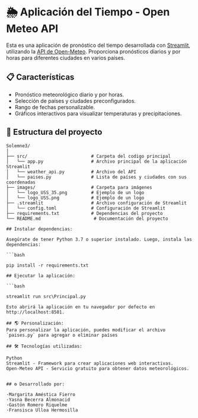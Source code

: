 # 🌦️ Aplicación del Tiempo - Open Meteo API

Esta es una aplicación de pronóstico del tiempo desarrollada con [Streamlit](https://streamlit.io/), utilizando la [API de Open-Meteo](https://open-meteo.com/). Proporciona pronósticos diarios y por horas para diferentes ciudades en varios países.

## 📋 Características

- Pronóstico meteorológico diario y por horas.
- Selección de países y ciudades preconfigurados.
- Rango de fechas personalizable.
- Gráficos interactivos para visualizar temperaturas y precipitaciones.

## 📂 Estructura del proyecto

```plaintext
Solemne3/
│
├── src/                        # Carpeta del codigo principal
│   └── app.py                  # Archivo principal de la aplicación Streamlit
│   └── weather_api.py          # Archivo del API
│   └── paises.py               # Lista de países y ciudades con sus coordenadas 
├── images/                     # Carpeta para imágenes
│   └── logo_USS_35.png         # Ejemplo de un logo
│   └── logo_USS.png            # Ejemplo de un logo
├── .streamlit                  # Archivo configuración de Streamlit
│   └── config.toml             # Configuración de Streamlit
├── requirements.txt            # Dependencias del proyecto
└── README.md                    # Documentación del proyecto

## Instalar dependencias:

Asegúrate de tener Python 3.7 o superior instalado. Luego, instala las dependencias:

```bash

pip install -r requirements.txt

## Ejecutar la aplicación:

```bash

streamlit run src\Principal.py

Esto abrirá la aplicación en tu navegador por defecto en http://localhost:8501.

## 🌎 Personalización:
Para personalizar la aplicación, puedes modificar el archivo `paises.py` para agregar o eliminar países

## 🛠️ Tecnologías utilizadas:

Python
Streamlit - Framework para crear aplicaciones web interactivas.
Open-Meteo API - Servicio gratuito para obtener datos meteorológicos.


## ⚙ Desarrollado por: 

·Margarita Améstica Fierro
·Yasna Becerra Almonacid
·Gastón Romero Riquelme
·Fransisca Ulloa Hermosilla
